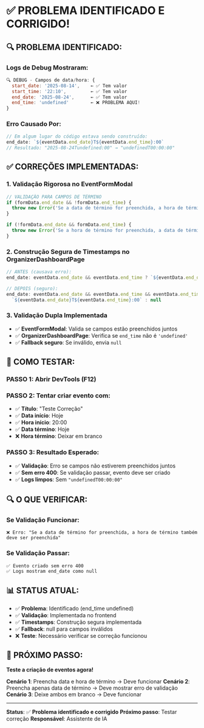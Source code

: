 # ✅ PROBLEMA IDENTIFICADO E CORRIGIDO!

## 🔍 **PROBLEMA IDENTIFICADO:**

### **Logs de Debug Mostraram:**
```javascript
🔍 DEBUG - Campos de data/hora: {
  start_date: '2025-08-14',    ← ✅ Tem valor
  start_time: '22:10',         ← ✅ Tem valor
  end_date: '2025-08-24',      ← ✅ Tem valor
  end_time: 'undefined'        ← ❌ PROBLEMA AQUI!
}
```

### **Erro Causado Por:**
```typescript
// Em algum lugar do código estava sendo construído:
end_date: `${eventData.end_date}T${eventData.end_time}:00`
// Resultado: "2025-08-24Tundefined:00" → "undefinedT00:00:00"
```

## ✅ **CORREÇÕES IMPLEMENTADAS:**

### **1. Validação Rigorosa no EventFormModal**
```typescript
// VALIDAÇÃO PARA CAMPOS DE TÉRMINO
if (formData.end_date && !formData.end_time) {
  throw new Error('Se a data de término for preenchida, a hora de término também deve ser preenchida');
}

if (!formData.end_date && formData.end_time) {
  throw new Error('Se a hora de término for preenchida, a data de término também deve ser preenchida');
}
```

### **2. Construção Segura de Timestamps no OrganizerDashboardPage**
```typescript
// ANTES (causava erro):
end_date: eventData.end_date && eventData.end_time ? `${eventData.end_date}T${eventData.end_time}:00` : null

// DEPOIS (seguro):
end_date: eventData.end_date && eventData.end_time && eventData.end_time !== 'undefined' ? 
  `${eventData.end_date}T${eventData.end_time}:00` : null
```

### **3. Validação Dupla Implementada**
- ✅ **EventFormModal**: Valida se campos estão preenchidos juntos
- ✅ **OrganizerDashboardPage**: Verifica se `end_time` não é `'undefined'`
- ✅ **Fallback seguro**: Se inválido, envia `null`

## 🚀 **COMO TESTAR:**

### **PASSO 1: Abrir DevTools (F12)**
### **PASSO 2: Tentar criar evento com:**
- ✅ **Título**: "Teste Correção"
- ✅ **Data início**: Hoje
- ✅ **Hora início**: 20:00
- ✅ **Data término**: Hoje
- ❌ **Hora término**: Deixar em branco

### **PASSO 3: Resultado Esperado:**
- ✅ **Validação**: Erro se campos não estiverem preenchidos juntos
- ✅ **Sem erro 400**: Se validação passar, evento deve ser criado
- ✅ **Logs limpos**: Sem `"undefinedT00:00:00"`

## 🔍 **O QUE VERIFICAR:**

### **Se Validação Funcionar:**
```
❌ Erro: "Se a data de término for preenchida, a hora de término também deve ser preenchida"
```

### **Se Validação Passar:**
```
✅ Evento criado sem erro 400
✅ Logs mostram end_date como null
```

## 📊 **STATUS ATUAL:**

- ✅ **Problema**: Identificado (end_time undefined)
- ✅ **Validação**: Implementada no frontend
- ✅ **Timestamps**: Construção segura implementada
- ✅ **Fallback**: null para campos inválidos
- ❌ **Teste**: Necessário verificar se correção funcionou

## 🎯 **PRÓXIMO PASSO:**

**Teste a criação de eventos agora!** 

**Cenário 1**: Preencha data e hora de término → Deve funcionar
**Cenário 2**: Preencha apenas data de término → Deve mostrar erro de validação
**Cenário 3**: Deixe ambos em branco → Deve funcionar

---

**Status**: ✅ **Problema identificado e corrigido**
**Próximo passo**: Testar correção
**Responsável**: Assistente de IA
